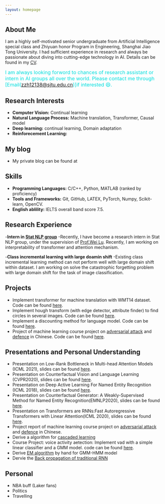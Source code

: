 ```yaml
---
layout: homepage
---
```


## About Me

I am a highly self-motivated senior undergraduate from Artificial Intelligence
special class and Zhiyuan honor Program in Engineering, Shanghai Jiao Tong University. I had
sufficient experience in research and always be passionate about diving into cutting-edge technology in
AI. Details can be found in my [CV](https://drive.google.com/file/d/1C-0Tqsn8Jc4v6p-JXqJ4rrv1kQlSB7B4/view?usp=sharing).


<font color="#00dddd" size=3>I am always looking forword to chances of research assistant or intern in AI groups all over the world. Please contact me through [Email(zzh12138@sjtu.edu.cn)]if interested :smile:.</font><br /> 
## Research Interests
- **Computer Vision:** Continual learning
- **Natural Language Process:** Machine translation, Transformer, Causal model
- **Deep learning:** continual learning, Domain adaptation
- **Reinforecement Learning:** 

## My blog

- My private blog can be found at

## Skills

- **Programming Languages:** C/C++, Python, MATLAB (ranked by proficiency)
- **Tools and Frameworks:** Git, GitHub, LATEX, PyTorch, Numpy, Scikit-learn, OpenCV.
- **English ablility:** IELTS overall band score 7.5.

## Research Experience
-**Intern in [Stat NLP group](https://statnlp-research.github.io/)**
 -Recently, I have become a research intern in Stat NLP group, under the
supervision of [Prof.Wei Lu](http://www.statnlp.org/faculty/lu_wei). Recently, I am working on interpretability of transformer and attention mechanism.

-**Class incremental learning with large doamin shift**
  -Existing class incremental learning method can not perform well with large domain shift within dataset. I am working on solve the catastrophic forgetting problem with large domain shift for the task of image classification.

## Projects

- Implement transformer for machine translation with WMT14 dataset. Code can be found [here](https://github.com/zzh-SJTU/data_pre-process_translation).
- Implement hough transform (with edge detector, attribute finder) to find circles in several images. Code can be found [here](https://github.com/zzh-SJTU/Discounting).
- Implement a discounting method for language model. Code can be found [here](https://github.com/zzh-SJTU/Discounting).
- Project of machine learning course project on [adversarial attack](https://drive.google.com/file/d/1UyfomQD2o9VoTRszNrMnbIuPy321HEEu/view?usp=sharing) and [defence](https://drive.google.com/file/d/1Q-riEHaQwHDhv2VotrC7k88khkp8h7-n/view?usp=sharing) in Chinese. Code can be found [here](https://github.com/zzh-SJTU/Adversarial-Attacks-project).
  
## Presentations and Personal Understanding
- Presentation on Low-Rank Bottleneck in Multi-head Attention Models (ICML 2021), slides can be found [here](https://drive.google.com/file/d/1mlL42WFlJtdFqhDhxlOzwhwD58JkY0NW/view?usp=sharing).
- Presentation on Counterfactual Vision and Language Learning (CVPR2020), slides can be found [here](https://drive.google.com/file/d/1mlL42WFlJtdFqhDhxlOzwhwD58JkY0NW/view?usp=sharing).
- Presentation on Deep Active Learning For Named Entity Recognition (ICML 2018), slides can be found [here](https://drive.google.com/file/d/1ugIAYoJemOBp6JoUiqymHbx--Tm28tnm/view?usp=sharing).
- Presentation on Counterfactual Generator: A Weakly-Supervised Method for Named Entity Recognition(EMNLP2020), slides can be found [here](https://drive.google.com/file/d/1qo4E5SPCMyKByUbuE0XVJV-9lEsseP9S/view?usp=sharing).
- Presentation on Transformers are RNNs:Fast Autoregressive Transformers with Linear Attention(ICML 2020), slides can be found [here](https://drive.google.com/file/d/1ZEfdmdyZ6EtKnGTDxzevD24p-0ijG2ID/view?usp=sharing).
- Project report of machine learning course project on [adversarial attack](https://drive.google.com/file/d/1UyfomQD2o9VoTRszNrMnbIuPy321HEEu/view?usp=sharing) and [defence](https://drive.google.com/file/d/1Q-riEHaQwHDhv2VotrC7k88khkp8h7-n/view?usp=sharing) in Chinese.
- Derive a algorithm for [cascaded learning](https://drive.google.com/file/d/1J3_aL1RyUGeavMhLwhcXKDmH-PG4iwle/view?usp=sharing)
- Course Project: voice activity aetection: Implement vad with a simple linear classifier and a GMM model. code can be found [here](https://github.com/zzh-SJTU/Voice-Activity-Detection).
- Derive [EM algorithm](https://drive.google.com/file/d/1Iaz7vO08kuaKoWZAqlZVY1CLU8gF66Hj/view?usp=sharing) by hand for GMM-HMM model
- Dervie the [Back propagation of traditional RNN](https://drive.google.com/file/d/1Eq-PIQOQ2z5N9QLwEKsklN1aX4cplEaR/view?usp=sharing)

## Personal

- NBA buff (Laker fans)
- Politics
- Travelling 
